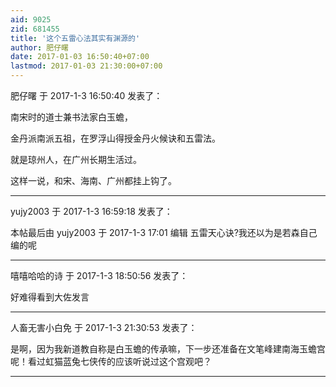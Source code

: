 ```yaml
---
aid: 9025
zid: 681455
title: '这个五雷心法其实有渊源的'
author: 肥仔曙
date: 2017-01-03 16:50:40+07:00
lastmod: 2017-01-03 21:30:00+07:00
---
```


肥仔曙 于 2017-1-3 16:50:40 发表了：

南宋时的道士兼书法家白玉蟾，

金丹派南派五祖，在罗浮山得授金丹火候诀和五雷法。

就是琼州人，在广州长期生活过。

这样一说，和宋、海南、广州都挂上钩了。

---------

yujy2003 于 2017-1-3 16:59:18 发表了：

本帖最后由 yujy2003 于 2017-1-3 17:01 编辑 五雷天心诀?我还以为是若森自己编的呢

---------

嘻嘻哈哈的诗 于 2017-1-3 18:50:56 发表了：

好难得看到大佐发言

---------

人畜无害小白免 于 2017-1-3 21:30:53 发表了：

是啊，因为我新道教自称是白玉蟾的传承嘛，下一步还准备在文笔峰建南海玉蟾宫呢！看过虹猫蓝兔七侠传的应该听说过这个宫观吧？

---------

